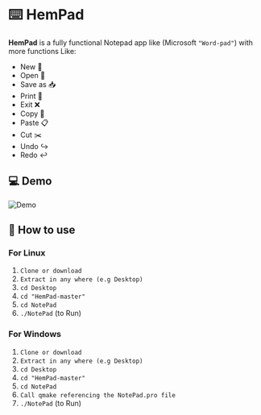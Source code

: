 # ⌨️ HemPad
__HemPad__ is a fully functional Notepad app like (Microsoft ```"Word-pad"```) with more functions Like:
- New 📃
- Open 📂
- Save as 📥
- Print 📇
- Exit ❌
- Copy  📑 
- Paste 📋 
- Cut ✂️
- Undo ↪️
- Redo ↩️

## 💻 Demo
![Demo](https://user-images.githubusercontent.com/40190772/59337683-5d38d480-8d01-11e9-8c3d-03334fc13436.gif)


## 🔑 How to use
### For Linux
1. ```Clone or download```
2. ```Extract in any where (e.g Desktop)```
3. ``` cd Desktop ```
4. ``` cd "HemPad-master" ```
5. ``` cd NotePad ```
6. ```./NotePad``` (to Run)

### For Windows
1. ```Clone or download```
2. ```Extract in any where (e.g Desktop)```
3. ``` cd Desktop ```
4. ``` cd "HemPad-master" ```
5. ``` cd NotePad ```
6. ```Call qmake referencing the NotePad.pro file```
7. ```./NotePad``` (to Run)
